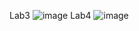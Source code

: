 Lab3
![image](https://user-images.githubusercontent.com/79859588/206947322-cb299be5-020c-4f0e-a2d6-be34a7f8f746.png)
Lab4
![image](https://user-images.githubusercontent.com/79859588/208032675-9823e233-6083-4938-b158-117ac95d405c.png)

